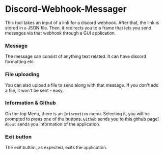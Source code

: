 # Discord-Webhook-Messager
This tool takes an input of a link for a discord webhook.
After that, the link is stored in a JSON file.
Then, it redirects you to a frame that lets you send messages via that webhook through a GUI application.

### Message
The message can consist of anything text related. It can have discord formatting etc.

### File uploading
You can also upload a file to send along with that message.
If you don't add a file, it won't be sent - easy.

### Information & Github
On the top Menu, there is an `Information` menu. 
Selecting it, you will be prompted to press one of the buttons.
`Github` sends you to this github page!
`About` sends you information of the application.

### Exit button
The exit button, as expected, exits the application.
